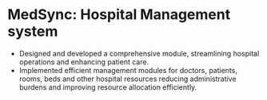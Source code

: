 # MedSync: Hospital Management system
- Designed and developed a comprehensive  module, streamlining hospital operations and enhancing patient care.
- Implemented efficient management modules for doctors, patients, rooms, beds and other hospital resources reducing administrative burdens and improving resource allocation efficiently.
